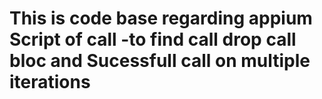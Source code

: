 This is code base regarding appium Script of call -to find call drop call bloc and Sucessfull call on multiple iterations
============================================================================================================================================================================================================================
